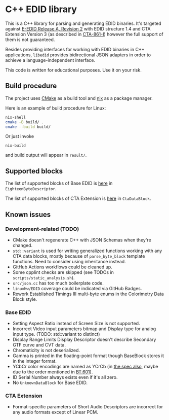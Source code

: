# C++ EDID library

This is a C++ library for parsing and generating EDID binaries. It's targeted against [E-EDID Release A, Revision 2][E-EDID] with EDID structure 1.4 and CTA Extension Version 3 (as described in [CTA-861-I][CTA-861-I]) however the full support of them is not guaranteed.

Besides providing interfaces for working with EDID binaries in C++ applications, `libedid` provides bidirectional JSON adapters in order to achieve a language-independent interface.

This code is written for educational purposes. Use it on your risk.

## Build procedure

The project uses [CMake](https://cmake.org/) as a build tool and [nix](https://nixos.org/) as a package manager.

Here is an example of build procedure for Linux:
```sh
nix-shell
cmake -B build/ .
cmake --build build/
```

Or just invoke
```
nix-build
```
and build output will appear in `result/`.

## Supported blocks

The list of supported blocks of Base EDID is [here](include/edid/eighteen_byte_descriptor.hh) in `EighteenByteDescriptor`.

The list of supported blocks of CTA Extension is [here](include/edid/cta861_block.hh) in `CtaDataBlock`.

## Known issues

### Development-related (TODO)

- CMake doesn't regenerate C++ with JSON Schemas when they're changed.
- `std::variant` is used for writing generalized functions working with any CTA data blocks, mostly because of `parse_byte_block` template functions. Need to consider using inheritance instead.
- GitHub Actions workflows could be cleaned up.
- Some cpplint checks are skipped (see TODOs in `scripts/static_analysis.sh`).
- `src/json.cc` has too much boilerplate code.
- `linuxhw/EDID` coverage could be indicated via GitHub Badges.
- Rework Established Timings III multi-byte enums in the Colorimetry Data Block style.

### Base EDID

- Setting Aspect Ratio instead of Screen Size is not supported.
- Incorrect Video input parameters bitmap and Display type for analog input type. (TODO: std::variant to distinct)
- Display Range Limits Display Descriptor doesn't describe Secondary GTF curve and CVT data.
- Chromaticity is not deserialized.
- Gamma is printed in the floating-point format though BaseBlock stores it in the integer format.
- YCbCr color encodings are named as YCrCb (in [the spec also][E-EDID], maybe due to the order mentioned in [BT.601][BT.601]).
- ID Serial Number always exists even if it's all zero.
- No `UnknownDataBlock` for Base EDID.

### CTA Extension

- Format-specific parameters of Short Audio Descriptors are incorrect for any audio formats except of Linear PCM.

[E-EDID]: https://vesa.org/vesa-standards/
[CTA-861-I]: https://shop.cta.tech/collections/standards/products/a-dtv-profile-for-uncompressed-high-speed-digital-interfaces-cta-861-i-errata
[BT.601]: https://www.itu.int/rec/R-REC-BT.601/
